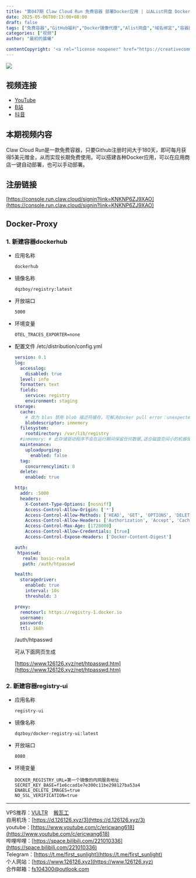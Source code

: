 ```yaml
---
title: "第047期 Claw Cloud Run 免费容器 部署Docker应用 | 以AList网盘 Docker-Proxy为例 | 应用商店一键部署 vs 手动部署"
date: 2025-05-06T00:13:00+08:00
draft: false
tags: ["免费容器","GitHub福利","Docker镜像代理","Alist网盘","域名绑定","容器部署","零成本搭建","云服务","资源限制","开源工具"]
categories: ["视频"]
author: "最初的晨曦"

contentCopyright: '<a rel="license noopener" href="https://creativecommons.org/licenses/by-nc-sa/4.0/deed.zh" target="_blank">本文章采用 CC BY-NC-SA 4.0 许可协议</a>'
---
```


![](../../images/047/0.jpg)
	
## 视频连接
- [YouTube](https://youtu.be/LH7LUkkq-ng)
- [B站](https://www.bilibili.com/video/BV12CV1zoEf8/)
- [抖音](https://www.douyin.com/video/7500337622447869218)

## 本期视频内容

Claw Cloud Run是一款免费容器，只要Github注册时间大于180天，即可每月获得5美元赠金，从而实现长期免费使用。可以搭建各种Docker应用，可以在应用商店一键自动部署，也可以手动部署。

## 注册链接

[https://console.run.claw.cloud/signin?link=KNKNP6ZJ9XAO](https://console.run.claw.cloud/signin?link=KNKNP6ZJ9XAO)

## Docker-Proxy

### 1. 新建容器dockerhub
- 应用名称

  `dockerhub`

- 镜像名称

  `dqzboy/registry:latest`

- 开放端口

  `5000`

- 环境变量

  `OTEL_TRACES_EXPORTER=none`

- 配置文件
  /etc/distribution/config.yml
  
  ```yaml
  version: 0.1
  log:
    accesslog:
      disabled: true
    level: info
    formatter: text
    fields:
      service: registry
      environment: staging
  storage:
    cache:
      # 改为 blan 禁用 blob 描述符缓存，可解决docker pull error：unexpected EOF
      blobdescriptor: inmemory
    filesystem:
      rootdirectory: /var/lib/registry
    #inmemory: # 此存储驱动程序不会在运行期间保留任何数据,适合磁盘空间小的机器使用(但是会使用内存开销,只适合测试)
    maintenance:
      uploadpurging:
        enabled: false
    tag:
      concurrencylimit: 8
    delete:
      enabled: true
  
  http:
    addr: :5000
    headers:
      X-Content-Type-Options: [nosniff]
      Access-Control-Allow-Origin: ['*']
      Access-Control-Allow-Methods: ['HEAD', 'GET', 'OPTIONS', 'DELETE']
      Access-Control-Allow-Headers: ['Authorization', 'Accept', 'Cache-Control']
      Access-Control-Max-Age: [1728000]
      Access-Control-Allow-Credentials: [true]
      Access-Control-Expose-Headers: ['Docker-Content-Digest']
  
  auth:
   htpasswd:
     realm: basic-realm
     path: /auth/htpasswd
  
  health:
    storagedriver:
      enabled: true
      interval: 10s
      threshold: 3
  
  proxy:
    remoteurl: https://registry-1.docker.io
    username: 
    password:
    ttl: 168h
  ```
  
  /auth/htpasswd
  
  可从下面网页生成
  
  [https://www.126126.xyz/net/htpasswd.htm](https://www.126126.xyz/net/htpasswd.htm)
  
### 2. 新建容器registry-ui

- 应用名称

  `registry-ui`

- 镜像名称

  `dqzboy/docker-registry-ui:latest`

- 开放端口

  `8080`

- 环境变量

  ```
  DOCKER_REGISTRY_URL=第一个镜像的内网服务地址
  SECRET_KEY_BASE=f1e6ccad1e7e300c11be298127ba53a4
  ENABLE_DELETE_IMAGES=true
  NO_SSL_VERIFICATION=true
  ```

  


---

VPS推荐：[VULTR](https://www.vultr.com/?ref=9742814)&nbsp;&nbsp;&nbsp;&nbsp;[搬瓦工](https://bwh81.net/aff.php?aff=73687)  
自用机场：[https://d.126126.xyz/3](https://d.126126.xyz/3)  
youtube：[https://www.youtube.com/c/ericwang618](https://www.youtube.com/c/ericwang618)  
哔哩哔哩：[https://space.bilibili.com/221010336](https://space.bilibili.com/221010336)  
Telegram：[https://t.me/first_sunlight](https://t.me/first_sunlight)  
个人网站：[https://www.126126.xyz](https://www.126126.xyz)  
合作邮箱：fs104300@outlook.com